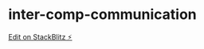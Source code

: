 # inter-comp-communication

[Edit on StackBlitz ⚡️](https://stackblitz.com/edit/inter-comp-communication)